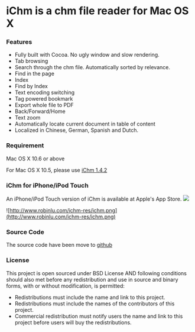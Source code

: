 # iChm is a chm file reader for Mac OS X #

### Features ###

  * Fully built with Cocoa. No ugly window and slow rendering.
  * Tab browsing
  * Search through the chm file. Automatically sorted by relevance.
  * Find in the page
  * Index
  * Find by Index
  * Text encoding switching
  * Tag powered bookmark
  * Export whole file to PDF
  * Back/Forward/Home
  * Text zoom
  * Automatically locate current document in table of content
  * Localized in Chinese, German, Spanish and Dutch.

### Requirement ###
Mac OS X 10.6 or above

For Mac OS X 10.5, please use [iChm 1.4.2](http://ichm.googlecode.com/files/iChm.1.4.2.zip)

### iChm for iPhone/iPod Touch ###
An iPhone/iPod Touch version of iChm is available at Apple's App Store. [![](http://ax.itunes.apple.com/images/badgeitunes61x15dark.gif)](http://itunes.apple.com/WebObjects/MZStore.woa/wa/viewSoftware?id=295187047&mt=8)

![http://www.robinlu.com/ichm-res/ichm.png](http://www.robinlu.com/ichm-res/ichm.png)

### Source Code ###
The source code have been move to [github](https://github.com/robin/ichm)

### License ###
This project is open sourced under BSD License AND following conditions should also met before any redistribution and use in source and binary forms, with or without modification, is permitted:
  * Redistributions must include the name and link to this project.
  * Redistributions must include the names of the contributors of this project.
  * Commercial redistribution must notify users the name and link to this project before users will buy the redistributions.